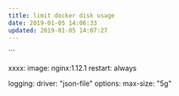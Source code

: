 ```yaml
---
title: limit docker disk usage
date: 2019-01-05 14:06:33
updated: 2019-01-05 14:07:27
---
```

<!--markdown-->```
xxxx:
  image: nginx:1.12.1
  restart: always

  logging:
    driver: "json-file"
    options:
      max-size: "5g"
```